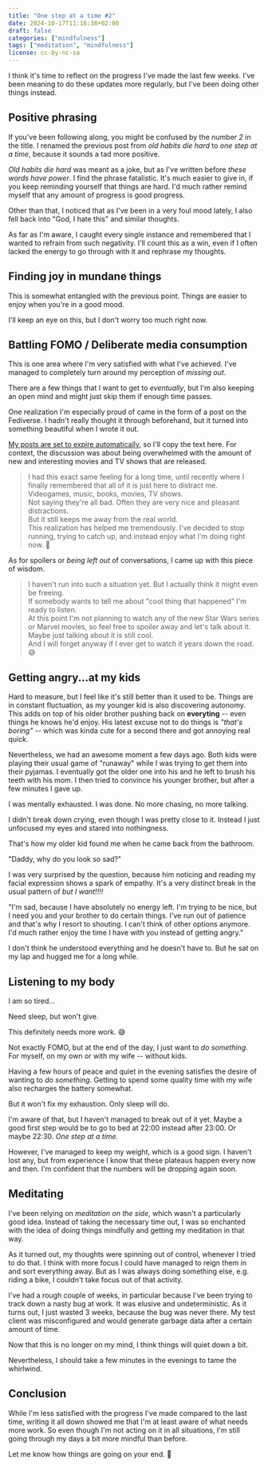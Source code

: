 ```yaml
---
title: "One step at a time #2"
date: 2024-10-17T11:16:38+02:00
draft: false
categories: ["mindfulness"]
tags: ["meditation", "mindfulness"]
license: cc-by-nc-sa
---
```


I think it's time to reflect on the progress I've made the last few weeks. I've been meaning to do these updates more regularly, but I've been doing other things instead.

## Positive phrasing

If you've been following along, you might be confused by the number _2_ in the title. I renamed the previous post from _old habits die hard_ to _one step at a time_, because it sounds a tad more positive.

_Old habits die hard_ was meant as a joke, but as I've written before _these words have power_. I find the phrase fatalistic. It's much easier to give in, if you keep reminding yourself that things are hard. I'd much rather remind myself that any amount of progress is good progress.

Other than that, I noticed that as I've been in a very foul mood lately, I also fell back into "God, I hate this" and similar thoughts.

As far as I'm aware, I caught every single instance and remembered that I wanted to refrain from such negativity. I'll count this as a win, even if I often lacked the energy to go through with it and rephrase my thoughts.

## Finding joy in mundane things

This is somewhat entangled with the previous point. Things are easier to enjoy when you're in a good mood.

I'll keep an eye on this, but I don't worry too much right now.

## Battling FOMO / Deliberate media consumption

This is one area where I'm very satisfied with what I've achieved. I've managed to completely turn around my perception of _missing out_.

There are a few things that I want to get to _eventually_, but I'm also keeping an open mind and might just skip them if enough time passes.

One realization I'm especially proud of came in the form of a post on the Fediverse. I hadn't really thought it through beforehand, but it turned into something beautiful when I wrote it out.

[My posts are set to expire automatically](https://rollenspiel.social/@mforester/113279335121224588), so I'll copy the text here. For context, the discussion was about being overwhelmed with the amount of new and interesting movies and TV shows that are released.

> I had this exact same feeling for a long time, until recently where I finally remembered that all of it is just here to distract me. Videogames, music, books, movies, TV shows.  
> Not saying they're all bad. Often they are very nice and pleasant distractions.  
> But it still keeps me away from the real world.  
> This realization has helped me tremendously. I've decided to stop running, trying to catch up, and instead enjoy what I'm doing right now. 🙂

As for spoilers or _being left out_ of conversations, I came up with this piece of wisdom.

> I haven't run into such a situation yet. But I actually think it might even be freeing.  
> If somebody wants to tell me about "cool thing that happened" I'm ready to listen.  
> At this point I'm not planning to watch any of the new Star Wars series or Marvel movies, so feel free to spoiler away and let's talk about it. Maybe just talking about it is still cool.  
> And I will forget anyway if I ever get to watch it years down the road. 😅

## Getting angry...at my kids

Hard to measure, but I feel like it's still better than it used to be. Things are in constant fluctuation, as my younger kid is also discovering autonomy. This adds on top of his older brother pushing back on **everyting** -- even things he knows he'd enjoy. His latest excuse not to do things is _"that's boring"_ -- which was kinda cute for a second there and got annoying real quick.

Nevertheless, we had an awesome moment a few days ago. Both kids were playing their usual game of "runaway" while I was trying to get them into their pyjamas. I eventually got the older one into his and he left to brush his teeth with his mom. I then tried to convince his younger brother, but after a few minutes I gave up.

I was mentally exhausted. I was done. No more chasing, no more talking.

I didn't break down crying, even though I was pretty close to it. Instead I just unfocused my eyes and stared into nothingness.

That's how my older kid found me when he came back from the bathroom.

"Daddy, why do you look so sad?"

I was very surprised by the question, because him noticing and reading my facial expression shows a spark of empathy. It's a very distinct break in the usual pattern of _but I want!!!!_

"I'm sad, because I have absolutely no energy left. I'm trying to be nice, but I need you and your brother to do certain things. I've run out of patience and that's why I resort to shouting. I can't think of other options anymore. I'd much rather enjoy the time I have with you instead of getting angry."

I don't think he understood everything and he doesn't have to. But he sat on my lap and hugged me for a long while.

## Listening to my body

I am so tired...

Need sleep, but won't give.

This definitely needs more work. 😅

Not exactly FOMO, but at the end of the day, I just want to _do something_. For myself, on my own or with my wife -- without kids.

Having a few hours of peace and quiet in the evening satisfies the desire of wanting to _do something_. Getting to spend some quality time with my wife also recharges the battery somewhat.

But it won't fix my exhaustion. Only sleep will do.

I'm aware of that, but I haven't managed to break out of it yet. Maybe a good first step would be to go to bed at 22:00 instead after 23:00. Or maybe 22:30. _One step at a time._

However, I've managed to keep my weight, which is a good sign. I haven't lost any, but from experience I know that these plateaus happen every now and then. I'm confident that the numbers will be dropping again soon.

## Meditating

I've been relying on _meditation on the side_, which wasn't a particularly good idea. Instead of taking the necessary time out, I was so enchanted with the idea of doing things mindfully and getting my meditation in that way.

As it turned out, my thoughts were spinning out of control, whenever I tried to do that. I think with more focus I could have managed to reign them in and sort everything away. But as I was always doing something else, e.g. riding a bike, I couldn't take focus out of that activity.

I've had a rough couple of weeks, in particular because I've been trying to track down a nasty bug at work. It was elusive and undeterministic. As it turns out, I just wasted 3 weeks, because the bug was never there. My test client was misconfigured and would generate garbage data after a certain amount of time.

Now that this is no longer on my mind, I think things will quiet down a bit.

Nevertheless, I should take a few minutes in the evenings to tame the whirlwind.

## Conclusion

While I'm less satisfied with the progress I've made compared to the last time, writing it all down showed me that I'm at least aware of what needs more work. So even though I'm not acting on it in all situations, I'm still going through my days a bit more mindful than before.

Let me know how things are going on your end. 🙂

